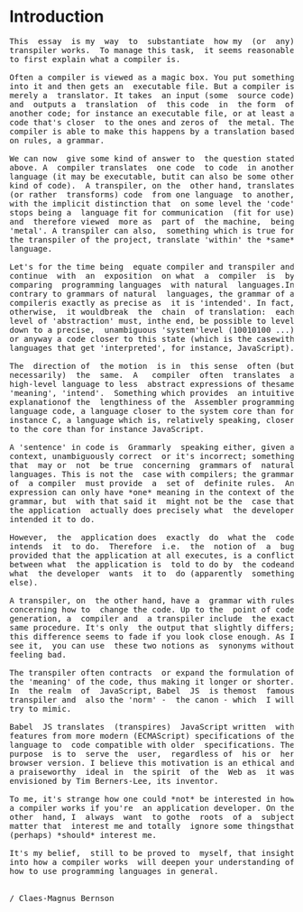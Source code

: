 # Introduction

<pre>
This  essay  is my  way  to  substantiate  how my  (or  any)
transpiler works.  To manage this task,  it seems reasonable
to first explain what a compiler is.

Often a compiler is viewed as a magic box. You put something
into it and then gets an  executable file. But a compiler is
merely a  translator. It takes  an input (some  source code)
and  outputs a  translation  of  this code  in  the form  of
another code; for instance an executable file, or at least a
code that's closer  to the ones and zeros of  the metal. The
compiler is able to make this happens by a translation based
on rules, a grammar.

We can now  give some kind of answer to  the question stated
above. A  compiler translates  one code  to code  in another
language (it may be executable, butit can also be some other
kind of code).  A transpiler, on the  other hand, translates
(or rather  transforms) code  from one language  to another,
with the implicit distinction that  on some level the 'code'
stops being a  language fit for communication  (fit for use)
and  therefore viewed  more as  part of  the machine,  being
'metal'. A transpiler can also,  something which is true for
the transpiler of the project, translate 'within' the *same*
language.

Let's for the time being  equate compiler and transpiler and
continue  with  an  exposition  on what  a  compiler  is  by
comparing  programming languages  with natural  languages.In
contrary to grammars of natural  languages, the grammar of a
compileris exactly as precise as  it is 'intended'. In fact,
otherwise,  it wouldbreak  the  chain  of translation:  each
level of 'abstraction' must, inthe end, be possible to level
down to a precise,  unambiguous 'system'level (10010100 ...)
or anyway a code closer to this state (which is the casewith
languages that get 'interpreted', for instance, JavaScript).

The  direction of  the motion  is in  this sense  often (but
necessarily)  the  same.  A   compiler  often  translates  a
high-level language to less  abstract expressions of thesame
'meaning', 'intend'.  Something which provides  an intuitive
explanationof the  lengthiness of the  Assembler programming
language code, a language closer to the system core than for
instance C, a language which is, relatively speaking, closer
to the core than for instance JavaScript.

A 'sentence' in code is  Grammarly  speaking either, given a
context, unambiguously correct  or it's incorrect; something
that  may or  not  be true  concerning  grammars of  natural
languages. This is not the  case with compilers; the grammar
of  a compiler  must provide  a  set of  definite rules.  An
expression can only have *one* meaning in the context of the
grammar, but  with that said it  might not be the  case that
the application  actually does precisely what  the developer
intended it to do.

However,  the  application does  exactly  do  what the  code
intends  it  to do.  Therefore  i.e.  the  notion of  a  bug
provided that the application at all executes, is a conflict
between what  the application is  told to do by  the codeand
what  the developer  wants  it to  do (apparently  something
else).

A transpiler, on  the other hand, have a  grammar with rules
concerning how to  change the code. Up to the  point of code
generation, a  compiler and  a transpiler include  the exact
same procedure. It's only  the output that slightly differs;
this difference seems to fade if you look close enough. As I
see it,  you can use  these two notions as  synonyms without
feeling bad.

The transpiler often contracts  or expand the formulation of
the 'meaning' of the code, thus making it longer or shorter.
In  the realm  of  JavaScript, Babel  JS  is themost  famous
transpiler and  also the 'norm' -  the canon - which  I will
try to mimic.

Babel  JS translates  (transpires)  JavaScript written  with
features from more modern (ECMAScript) specifications of the
language to  code compatible with older  specifications. The
purpose  is to  serve the  user,  regardless of  his or  her
browser version. I believe this motivation is an ethical and
a praiseworthy  ideal in  the spirit  of the  Web as  it was
envisioned by Tim Berners-Lee, its inventor.

To me, it's strange how one could *not* be interested in how
a compiler works if you're  an application developer. On the
other  hand, I  always  want  to gothe  roots  of a  subject
matter that  interest me and totally  ignore some thingsthat
(perhaps) *should* interest me.

It's my belief,  still to be proved to  myself, that insight
into how a compiler works  will deepen your understanding of
how to use programming languages in general.


/ Claes-Magnus Bernson




</pre>

